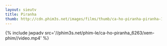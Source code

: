 ```yaml
---
layout: sieutv
title: Piranha
thumb: http://cdn.phim3s.net/images/films/thumb/ca-ho-piranha-piranha-1978.jpg
---
```

{% include jwpadv src='//phim3s.net/phim-le/ca-ho-piranha_6263/xem-phim//video.mp4' %}